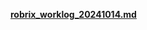 [**robrix_worklog_20241014.md**](https://github.com/Demolemon11/Demolemon11.github.io/blob/hotfix/work_logs/robrix_worklog_20241014.md)
